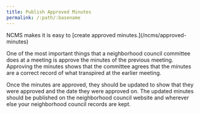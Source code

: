 ```yaml
---
title: Publish Approved Minutes
permalink: /:path/:basename
---
```


<aside class="callout" role="complementary" markdown="1">
NCMS makes
it is easy
to [create approved minutes.](/ncms/approved-minutes)
</aside>

One of the most important things
that a neighborhood council committee does
at a meeting
is approve the minutes
of the previous meeting.
Approving the minutes shows
that the committee agrees
that the minutes are
a correct record
of what transpired
at the earlier meeting.

Once the minutes
are approved,
they should be updated
to show that
they were approved
and the date
they were approved on.
The updated minutes
should be published
on the neighborhood council website
and wherever else
your neighborhood council records are kept.
